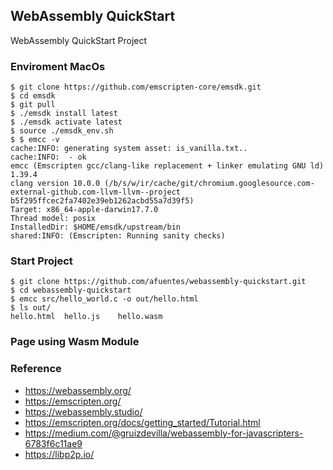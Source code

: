 ## WebAssembly QuickStart 
WebAssembly QuickStart Project 

### Enviroment MacOs 

```shell
$ git clone https://github.com/emscripten-core/emsdk.git
$ cd emsdk
$ git pull
$ ./emsdk install latest
$ ./emsdk activate latest
$ source ./emsdk_env.sh
$ $ emcc -v
cache:INFO: generating system asset: is_vanilla.txt..
cache:INFO:  - ok
emcc (Emscripten gcc/clang-like replacement + linker emulating GNU ld) 1.39.4
clang version 10.0.0 (/b/s/w/ir/cache/git/chromium.googlesource.com-external-github.com-llvm-llvm--project b5f295ffcec2fa7402e39eb1262acbd55a7d39f5)
Target: x86_64-apple-darwin17.7.0
Thread model: posix
InstalledDir: $HOME/emsdk/upstream/bin
shared:INFO: (Emscripten: Running sanity checks)

```

### Start Project 

```shell
$ git clone https://github.com/afuentes/webassembly-quickstart.git
$ cd webassembly-quickstart
$ emcc src/hello_world.c -o out/hello.html
$ ls out/
hello.html	hello.js	hello.wasm

```
### Page using Wasm Module  


### Reference 

* https://webassembly.org/
* https://emscripten.org/
* https://webassembly.studio/
* https://emscripten.org/docs/getting_started/Tutorial.html
* https://medium.com/@gruizdevilla/webassembly-for-javascripters-6783f6c11ae9
* https://libp2p.io/



